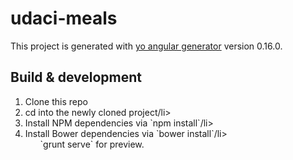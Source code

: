 # udaci-meals

This project is generated with [yo angular generator](https://github.com/yeoman/generator-angular)
version 0.16.0.

## Build & development
<ol>
<li>Clone this repo</li>
<li>cd into the newly cloned project/li>
<li>Install NPM dependencies via `npm install`/li>
<li>Install Bower dependencies via `bower install`/li>
<ol>
`grunt serve` for preview.

